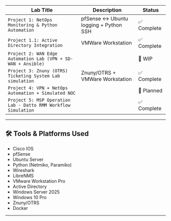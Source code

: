 | Lab Title                 | Description                                  | Status   |
|--------------------------|----------------------------------------------|----------|
| `Project 1: NetOps Monitoring & Python Automation`          | pfSense ↔ Ubuntu logging + Python SSH        | ✅ Complete   |
| `Project 1.1: Active Directory Integration`          | VMWare Workstation       | ✅ Complete   |
| `Project 2: WAN Edge Automation Lab (VPN + SD-WAN + Ansible)`   |        | 🧩 WIP    |
| `Project 3: Znuny (OTRS) Ticketing System Lab simulation`          | Znuny/OTRS + VMWare Workstation    | ✅ Complete   |
| `Project 4: VPN + NetOps Automation + Simulated NOC`   |                 | 🧪 Planned |
| `Project 5: MSP Operation Lab - Datto RMM Workflow Simulation`   |                 | ✅ Complete   |
---

## 🛠️ Tools & Platforms Used

- Cisco IOS
- pfSense
- Ubuntu Server
- Python (Netmiko, Paramiko)
- Wireshark
- LibreNMS
- VMware Workstation Pro
- Active Directory
- Windows Server 2025
- Windows 10 Pro
- Znuny/OTRS
- Docker

---
